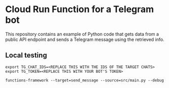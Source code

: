 # Cloud Run Function for a Telegram bot

This repository contains an example of Python code that gets data from a public API endpoint and sends a Telegram message using the retrieved info.

## Local testing

```
export TG_CHAT_IDS=<REPLACE THIS WITH THE IDS OF THE TARGET CHATS>
export TG_TOKEN=<REPLACE THIS WITH YOUR BOT'S TOKEN>

functions-framework --target=send_message --source=src/main.py --debug
```